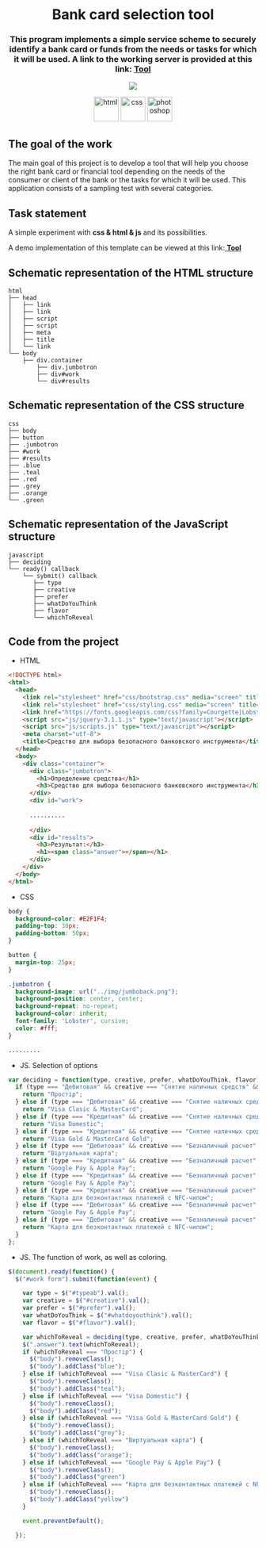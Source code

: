 <h1 align="center">Bank card selection tool</h1>

<h3 align="center">This program implements a simple service scheme to securely identify a bank card or funds from the needs or tasks for which it will be used. A link to the working server is provided at this link: <a href="https://heorhiizemlianko.github.io/Tool-for-Determining-a-Safe-Tool/">Tool</a>
</h3>
<p align="center">
  <img src="https://badges.frapsoft.com/os/v1/open-source.svg?v=103" >
</p>
<p align="center">
  <img src="https://cdn.jsdelivr.net/gh/devicons/devicon/icons/html5/html5-original-wordmark.svg" title="html" width="50" height="50"/>
  <img src="https://cdn.jsdelivr.net/gh/devicons/devicon/icons/css3/css3-original-wordmark.svg" title="css" width="50" height="50"/>
  <img src="https://cdn.jsdelivr.net/gh/devicons/devicon/icons/photoshop/photoshop-line.svg" title="photoshop" width="50" height="50"/>
</p>

## The goal of the work
The main goal of this project is to develop a tool that will help you choose the right bank card or financial tool depending on the needs of the consumer or client of the bank or the tasks for which it will be used. This application consists of a sampling test with several categories.

## Task statement
<p>A simple experiment with <b>css & html & js</b> and its possibilities.</p>
<p>A demo implementation of this template can be viewed at this link:<a href="https://heorhiizemlianko.github.io/Tool-for-Determining-a-Safe-Tool/"> <b>Tool</b> </a></p>

## Schematic representation of the HTML structure
```
html
├── head
│   ├── link
│   ├── link
│   ├── script
│   ├── script
│   ├── meta
│   ├── title
│   └── link
└── body
    ├── div.container
        ├── div.jumbotron
        ├── div#work
        └── div#results
```

## Schematic representation of the CSS structure
```
css
├── body
├── button
├── .jumbotron
├── #work
├── #results
├── .blue
├── .teal
├── .red
├── .grey
├── .orange
└── .green
```

## Schematic representation of the JavaScript structure
```
javascript
├── deciding
└── ready() callback
    └── sybmit() callback
       ├── type
       ├── creative
       ├── prefer
       ├── whatDoYouThink
       ├── flavor
       └── whichToReveal
```

## Code from the project
- HTML
```html
<!DOCTYPE html>
<html>
  <head>
    <link rel="stylesheet" href="css/bootstrap.css" media="screen" title="no title">
    <link rel="stylesheet" href="css/styling.css" media="screen" title="no title">
    <link href="https://fonts.googleapis.com/css?family=Courgette|Lobster" rel="stylesheet">
    <script src="js/jquery-3.1.1.js" type="text/javascript"></script>
    <script src="js/scripts.js" type="text/javascript"></script>
    <meta charset="utf-8">
    <title>Средство для выбора безопасного банковского инструмента</title>
  </head>
  <body>
    <div class="container">
      <div class="jumbotron">
        <h1>Определение средства</h1>
        <h3>Средство для выбора безопасного банковского инструмента</h3>
      </div>
      <div id="work">
      
      ..........
      
      </div>
      <div id="results">
        <h3>Результат:</h3>
        <h1><span class="answer"></span></h1>
      </div>
    </div>
  </body>
</html>
```
- CSS
```css
body {
  background-color: #E2F1F4;
  padding-top: 30px;
  padding-bottom: 50px;
}

button {
  margin-top: 25px;
}

.jumbotron {
  background-image: url("../img/jumboback.png");
  background-position: center, center;
  background-repeat: no-repeat;
  background-color: inherit;
  font-family: 'Lobster', cursive;
  color: #fff;
}

.........

```

- JS. Selection of options
```js
var deciding = function(type, creative, prefer, whatDoYouThink, flavor) {
  if (type === "Дебитовая" && creative === "Снятие наличных средств" && flavor === "Только Украина") {
    return "Простір";
  } else if (type === "Дебитовая" && creative === "Снятие наличных средств" && flavor === "Украина и заграница") {
    return "Visa Clasic & MasterCard";
  } else if (type === "Кредитная" && creative === "Снятие наличных средств" && flavor === "Только Украина") {
    return "Visa Domestic";
  } else if (type === "Кредитная" && creative === "Снятие наличных средств" && flavor === "Украина и заграница") {
    return "Visa Gold & MasterCard Gold";
  } else if (type === "Дебитовая" && creative === "Безналичный расчет" && prefer === "Да") {
    return "Віртуальная карта";
  } else if (type === "Кредитная" && creative === "Безналичный расчет" && prefer === "Да") {
    return "Google Pay & Apple Pay";
  } else if (type === "Кредитная" && creative === "Безналичный расчет" && prefer === "Нет" && whatDoYouThink === "Есть смартфон") {
    return "Google Pay & Apple Pay";
  } else if (type === "Кредитная" && creative === "Безналичный расчет" && prefer === "Нет" && whatDoYouThink === "Нет смартфона") {
    return "Карта для безконтактных платежей с NFC-чипом";
  } else if (type === "Дебитовая" && creative === "Безналичный расчет" && prefer === "Нет" && whatDoYouThink === "Есть смартфон") {
    return "Google Pay & Apple Pay";
  } else if (type === "Дебитовая" && creative === "Безналичный расчет" && prefer === "Нет" && whatDoYouThink === "Нет смартфона") {
    return "Карта для безконтактных платежей с NFC-чипом";
  }
};

```

- JS. The function of work, as well as coloring.
```js
$(document).ready(function() {
  $("#work form").submit(function(event) {

    var type = $("#typeab").val();
    var creative = $("#creative").val();
    var prefer = $("#prefer").val();
    var whatDoYouThink = $("#whatdoyouthink").val();
    var flavor = $("#flavor").val();

    var whichToReveal = deciding(type, creative, prefer, whatDoYouThink, flavor);
    $(".answer").text(whichToReveal);
    if (whichToReveal === "Простір") {
      $("body").removeClass();
      $("body").addClass("blue");
    } else if (whichToReveal === "Visa Clasic & MasterCard") {
      $("body").removeClass();
      $("body").addClass("teal");
    } else if (whichToReveal === "Visa Domestic") {
      $("body").removeClass();
      $("body").addClass("red");
    } else if (whichToReveal === "Visa Gold & MasterCard Gold") {
      $("body").removeClass();
      $("body").addClass("grey");
    } else if (whichToReveal === "Виртуальная карта") {
      $("body").removeClass();
      $("body").addClass("orange");
    } else if (whichToReveal === "Google Pay & Apple Pay") {
      $("body").removeClass();
      $("body").addClass("green")
    } else if (whichToReveal === "Карта для безконтактных платежей с NFC-чипом") {
      $("body").removeClass();
      $("body").addClass("yellow")
    }

    event.preventDefault();

  });

```
